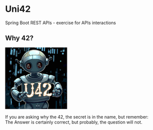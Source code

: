 # Uni42
Spring Boot REST APIs - exercise for APIs interactions

## Why 42?
<p float="left">
  <img src="https://github.com/nicola-residori/Uni42/blob/main/_doc/logo_1MB.jpg" width="200"/>
  <p>If you are asking why the 42, the secret is in the name, but remember: <br/>The Answer is certainly correct, but probably, the question will not.</p> 
</p>
 
